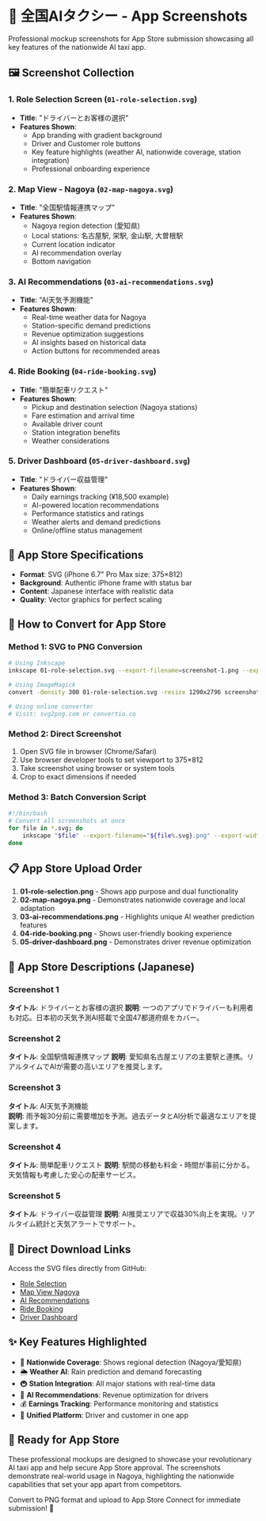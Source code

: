 # 📱 全国AIタクシー - App Screenshots

Professional mockup screenshots for App Store submission showcasing all key features of the nationwide AI taxi app.

## 🖼️ Screenshot Collection

### 1. Role Selection Screen (`01-role-selection.svg`)
- **Title**: "ドライバーとお客様の選択"
- **Features Shown**: 
  - App branding with gradient background
  - Driver and Customer role buttons
  - Key feature highlights (weather AI, nationwide coverage, station integration)
  - Professional onboarding experience

### 2. Map View - Nagoya (`02-map-nagoya.svg`)
- **Title**: "全国駅情報連携マップ"
- **Features Shown**:
  - Nagoya region detection (愛知県)
  - Local stations: 名古屋駅, 栄駅, 金山駅, 大曽根駅
  - Current location indicator
  - AI recommendation overlay
  - Bottom navigation

### 3. AI Recommendations (`03-ai-recommendations.svg`)
- **Title**: "AI天気予測機能"
- **Features Shown**:
  - Real-time weather data for Nagoya
  - Station-specific demand predictions
  - Revenue optimization suggestions
  - AI insights based on historical data
  - Action buttons for recommended areas

### 4. Ride Booking (`04-ride-booking.svg`)
- **Title**: "簡単配車リクエスト"
- **Features Shown**:
  - Pickup and destination selection (Nagoya stations)
  - Fare estimation and arrival time
  - Available driver count
  - Station integration benefits
  - Weather considerations

### 5. Driver Dashboard (`05-driver-dashboard.svg`)
- **Title**: "ドライバー収益管理"
- **Features Shown**:
  - Daily earnings tracking (¥18,500 example)
  - AI-powered location recommendations
  - Performance statistics and ratings
  - Weather alerts and demand predictions
  - Online/offline status management

## 📱 App Store Specifications

- **Format**: SVG (iPhone 6.7" Pro Max size: 375×812)
- **Background**: Authentic iPhone frame with status bar
- **Content**: Japanese interface with realistic data
- **Quality**: Vector graphics for perfect scaling

## 🔧 How to Convert for App Store

### Method 1: SVG to PNG Conversion
```bash
# Using Inkscape
inkscape 01-role-selection.svg --export-filename=screenshot-1.png --export-width=1290 --export-height=2796

# Using ImageMagick
convert -density 300 01-role-selection.svg -resize 1290x2796 screenshot-1.png

# Using online converter
# Visit: svg2png.com or convertio.co
```

### Method 2: Direct Screenshot
1. Open SVG file in browser (Chrome/Safari)
2. Use browser developer tools to set viewport to 375×812
3. Take screenshot using browser or system tools
4. Crop to exact dimensions if needed

### Method 3: Batch Conversion Script
```bash
#!/bin/bash
# Convert all screenshots at once
for file in *.svg; do
    inkscape "$file" --export-filename="${file%.svg}.png" --export-width=1290 --export-height=2796
done
```

## 📋 App Store Upload Order

1. **01-role-selection.png** - Shows app purpose and dual functionality
2. **02-map-nagoya.png** - Demonstrates nationwide coverage and local adaptation
3. **03-ai-recommendations.png** - Highlights unique AI weather prediction features
4. **04-ride-booking.png** - Shows user-friendly booking experience
5. **05-driver-dashboard.png** - Demonstrates driver revenue optimization

## 🎯 App Store Descriptions (Japanese)

### Screenshot 1
**タイトル**: ドライバーとお客様の選択
**説明**: 一つのアプリでドライバーも利用者も対応。日本初の天気予測AI搭載で全国47都道府県をカバー。

### Screenshot 2  
**タイトル**: 全国駅情報連携マップ
**説明**: 愛知県名古屋エリアの主要駅と連携。リアルタイムでAIが需要の高いエリアを推奨します。

### Screenshot 3
**タイトル**: AI天気予測機能  
**説明**: 雨予報30分前に需要増加を予測。過去データとAI分析で最適なエリアを提案します。

### Screenshot 4
**タイトル**: 簡単配車リクエスト
**説明**: 駅間の移動も料金・時間が事前に分かる。天気情報も考慮した安心の配車サービス。

### Screenshot 5
**タイトル**: ドライバー収益管理
**説明**: AI推奨エリアで収益30%向上を実現。リアルタイム統計と天気アラートでサポート。

## 🔗 Direct Download Links

Access the SVG files directly from GitHub:

- [Role Selection](https://raw.githubusercontent.com/Tatsuru-Kikuchi/tokyo-taxi-ai/main/assets/screenshots/01-role-selection.svg)
- [Map View Nagoya](https://raw.githubusercontent.com/Tatsuru-Kikuchi/tokyo-taxi-ai/main/assets/screenshots/02-map-nagoya.svg)
- [AI Recommendations](https://raw.githubusercontent.com/Tatsuru-Kikuchi/tokyo-taxi-ai/main/assets/screenshots/03-ai-recommendations.svg)
- [Ride Booking](https://raw.githubusercontent.com/Tatsuru-Kikuchi/tokyo-taxi-ai/main/assets/screenshots/04-ride-booking.svg)
- [Driver Dashboard](https://raw.githubusercontent.com/Tatsuru-Kikuchi/tokyo-taxi-ai/main/assets/screenshots/05-driver-dashboard.svg)

## ✨ Key Features Highlighted

- 🗾 **Nationwide Coverage**: Shows regional detection (Nagoya/愛知県)
- 🌦️ **Weather AI**: Rain prediction and demand forecasting
- 🚇 **Station Integration**: All major stations with real-time data
- 🤖 **AI Recommendations**: Revenue optimization for drivers
- 💰 **Earnings Tracking**: Performance monitoring and statistics
- 🚕 **Unified Platform**: Driver and customer in one app

## 🚀 Ready for App Store

These professional mockups are designed to showcase your revolutionary AI taxi app and help secure App Store approval. The screenshots demonstrate real-world usage in Nagoya, highlighting the nationwide capabilities that set your app apart from competitors.

Convert to PNG format and upload to App Store Connect for immediate submission! 🎉
